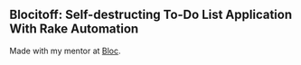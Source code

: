  ## Blocitoff: Self-destructing To-Do List Application With Rake Automation
 
 Made with my mentor at [Bloc](http://bloc.io).
